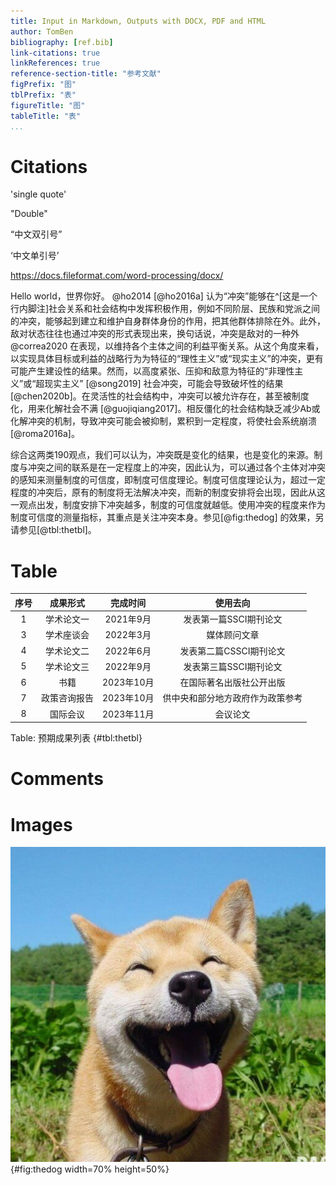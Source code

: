 ```yaml
---
title: Input in Markdown, Outputs with DOCX, PDF and HTML
author: TomBen
bibliography: [ref.bib]
link-citations: true
linkReferences: true
reference-section-title: "参考文献"
figPrefix: "图"
tblPrefix: "表"
figureTitle: "图"
tableTitle: "表"
...
```



# Citations

'single quote'

"Double"

“中文双引号”

‘中文单引号’

https://docs.fileformat.com/word-processing/docx/

Hello world，世界你好。 @ho2014 [@ho2016a] 认为“冲突”能够在^[这是一个行内脚注]社会关系和社会结构中发挥积极作用，例如不同阶层、民族和党派之间的冲突，能够起到建立和维护自身群体身份的作用，把其他群体排除在外。此外，敌对状态往往也通过冲突的形式表现出来，换句话说，冲突是敌对的一种外 @correa2020 在表现，以维持各个主体之间的利益平衡关系。从这个角度来看，以实现具体目标或利益的战略行为为特征的“理性主义”或“现实主义”的冲突，更有可能产生建设性的结果。然而，以高度紧张、压抑和敌意为特征的“非理性主义”或“超现实主义” [@song2019] 社会冲突，可能会导致破坏性的结果 [@chen2020b]。在灵活性的社会结构中，冲突可以被允许存在，甚至被制度化，用来化解社会不满 [@guojiqiang2017]。相反僵化的社会结构缺乏减少Ab或化解冲突的机制，导致冲突可能会被抑制，累积到一定程度，将使社会系统崩溃 [@roma2016a]。

综合这两类190观点，我们可以认为，冲突既是变化的结果，也是变化的来源。制度与冲突之间的联系是在一定程度上的冲突，因此认为，可以通过各个主体对冲突的感知来测量制度的可信度，即制度可信度理论。制度可信度理论认为，超过一定程度的冲突后，原有的制度将无法解决冲突，而新的制度安排将会出现，因此从这一观点出发，制度安排下冲突越多，制度的可信度就越低。使用冲突的程度来作为制度可信度的测量指标，其重点是关注冲突本身。参见[@fig:thedog] 的效果，另请参见[@tbl:thetbl]。

# Table

| 序号 |   成果形式   |  完成时间  |               使用去向                |
| :--: | :----------: | :--------: | :-----------------------------------: |
|  1   |  学术论文一   | 2021年9月  |     发表第一篇SSCI期刊论文      |
|  3   |  学术座谈会  | 2022年3月  |          媒体顾问文章          |
|  4   |  学术论文二   | 2022年6月  | 发表第二篇CSSCI期刊论文 |
|  5   |  学术论文三   | 2022年9月  | 发表第三篇SSCI期刊论文  |
|  6   |     书籍     | 2023年10月 |      在国际著名出版社公开出版       |
|  7   | 政策咨询报告 | 2023年10月 |   供中央和部分地方政府作为政策参考    |
|  8   |   国际会议   | 2023年11月 |          会议论文          |

Table: 预期成果列表 {#tbl:thetbl}

# Comments

<!-- also include a graph that shows the activities in time. Describe the activities in more detail, in terms of the places that are visited, the output (e.g. articles), the people involved (which stakeholders? departments?), etc. -->

# Images

![This is a dog](images/dog.jpg){#fig:thedog width=70% height=50%}
